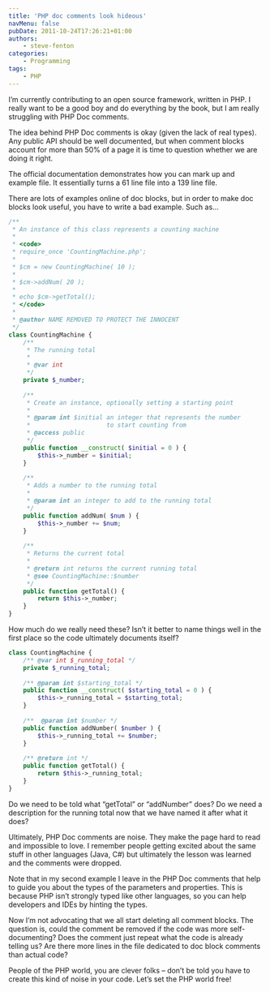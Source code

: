 ```yaml
---
title: 'PHP doc comments look hideous'
navMenu: false
pubDate: 2011-10-24T17:26:21+01:00
authors:
    - steve-fenton
categories:
    - Programming
tags:
    - PHP
---
```


I’m currently contributing to an open source framework, written in PHP. I really want to be a good boy and do everything by the book, but I am really struggling with PHP Doc comments.

The idea behind PHP Doc comments is okay (given the lack of real types). Any public API should be well documented, but when comment blocks account for more than 50% of a page it is time to question whether we are doing it right.

The official documentation demonstrates how you can mark up and example file. It essentially turns a 61 line file into a 139 line file.

There are lots of examples online of doc blocks, but in order to make doc blocks look useful, you have to write a bad example. Such as…

```php
/**
 * An instance of this class represents a counting machine
 *
 * <code>
 * require_once 'CountingMachine.php';
 *
 * $cm = new CountingMachine( 10 );
 *
 * $cm->addNum( 20 );
 *
 * echo $cm->getTotal();
 * </code>
 *
 * @author NAME REMOVED TO PROTECT THE INNOCENT
 */  
class CountingMachine {  
    /**
     * The running total
     *
     * @var int
     */  
    private $_number;  
 
    /**
     * Create an instance, optionally setting a starting point
     *
     * @param int $initial an integer that represents the number
     *                     to start counting from
     * @access public
     */  
    public function __construct( $initial = 0 ) {  
        $this->_number = $initial;  
    }  
 
    /**
     * Adds a number to the running total
     *
     * @param int an integer to add to the running total
     */  
    public function addNum( $num ) {  
        $this->_number += $num;  
    }  
 
    /**
     * Returns the current total
     *
     * @return int returns the current running total
     * @see CountingMachine::$number
     */  
    public function getTotal() {  
        return $this->_number;  
    }  
}
```

How much do we really need these? Isn’t it better to name things well in the first place so the code ultimately documents itself?

```php
class CountingMachine {  
    /** @var int $_running_total */  
    private $_running_total;  
 
    /** @param int $starting_total */  
    public function __construct( $starting_total = 0 ) {  
        $this->_running_total = $starting_total;  
    }  
 
    /**  @param int $number */  
    public function addNumber( $number ) {  
        $this->_running_total += $number;  
    }  
 
    /** @return int */  
    public function getTotal() {  
        return $this->_running_total;  
    }  
}
```

Do we need to be told what “getTotal” or “addNumber” does? Do we need a description for the running total now that we have named it after what it does?

Ultimately, PHP Doc comments are noise. They make the page hard to read and impossible to love. I remember people getting excited about the same stuff in other languages (Java, C#) but ultimately the lesson was learned and the comments were dropped.

Note that in my second example I leave in the PHP Doc comments that help to guide you about the types of the parameters and properties. This is because PHP isn’t strongly typed like other languages, so you can help developers and IDEs by hinting the types.

Now I’m not advocating that we all start deleting all comment blocks. The question is, could the comment be removed if the code was more self-documenting? Does the comment just repeat what the code is already telling us? Are there more lines in the file dedicated to doc block comments than actual code?

People of the PHP world, you are clever folks – don’t be told you have to create this kind of noise in your code. Let’s set the PHP world free!